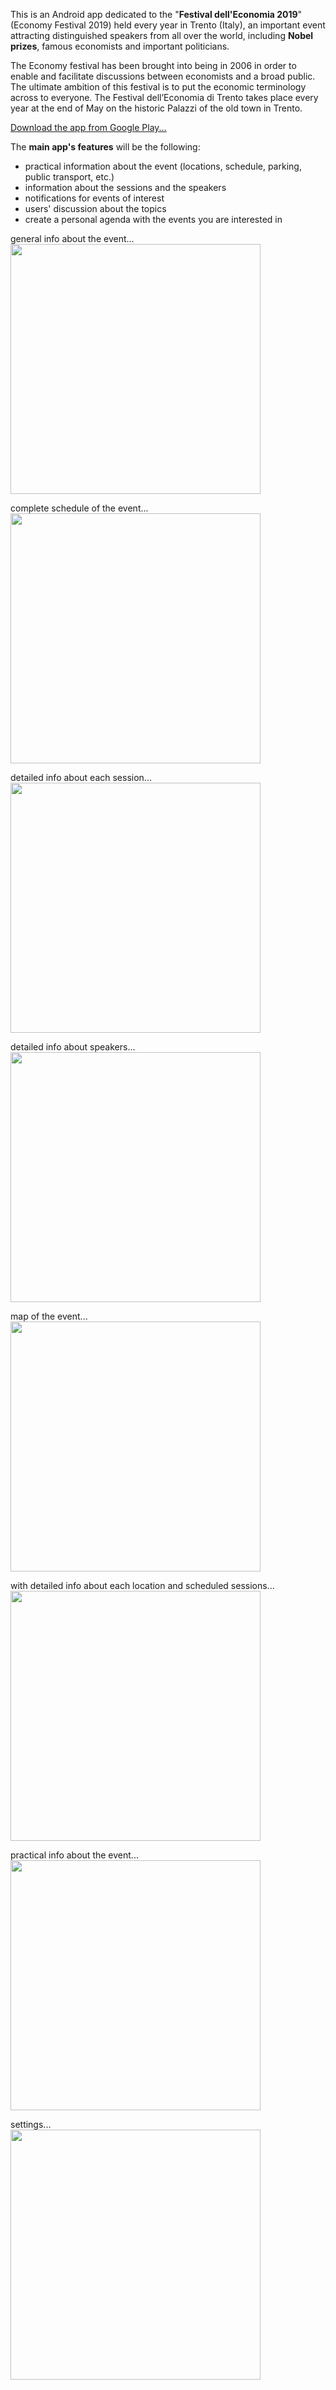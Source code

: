 This is an Android app dedicated to the "**Festival dell'Economia 2019**" (Economy Festival 2019) held every year in Trento (Italy), an important event attracting distinguished speakers from all over the world, including **Nobel prizes**, famous economists and important politicians.

The Economy festival has been brought into being in 2006 in order to enable and facilitate discussions between economists and a broad public. The ultimate ambition of this festival is to put the economic terminology across to everyone. The Festival dell’Economia di Trento takes place every year at the end of May on the historic Palazzi of the old town in Trento.

[Download the app from Google Play...](https://play.google.com/store/apps/details?id=iclaude.festivaleconomia2019&hl=it)


The **main app's features** will be the following:
* practical information about the event (locations, schedule, parking, public transport, etc.)
* information about the sessions and the speakers
* notifications for events of interest
* users' discussion about the topics
* create a personal agenda with the events you are interested in

general info about the event...<br>
<img src="https://user-images.githubusercontent.com/8618582/58439619-3e1d2e80-80d5-11e9-9162-ad832fc1d48a.png" width="400">

complete schedule of the event...<br>
<img src="https://user-images.githubusercontent.com/8618582/58439613-3bbad480-80d5-11e9-9458-2ece52da012c.png" width="400">

detailed info about each session...<br>
<img src="https://user-images.githubusercontent.com/8618582/58439611-3b223e00-80d5-11e9-807b-ec5938e4d256.png" width="400">

detailed info about speakers...<br>
<img src="https://user-images.githubusercontent.com/8618582/58439612-3bbad480-80d5-11e9-8c1b-c17b8034913d.png" width="400">

map of the event...<br>
<img src="https://user-images.githubusercontent.com/8618582/58439614-3bbad480-80d5-11e9-8dce-728ebf93a6a3.png" width="400">

with detailed info about each location and scheduled sessions...<br>
<img src="https://user-images.githubusercontent.com/8618582/58439616-3c536b00-80d5-11e9-81e3-13fb757d4aa0.png" width="400">

practical info about the event...<br>
<img src="https://user-images.githubusercontent.com/8618582/58439617-3cec0180-80d5-11e9-9478-24b76244deee.png" width="400">

settings...<br>
<img src="https://user-images.githubusercontent.com/8618582/58439618-3d849800-80d5-11e9-8c31-07cd9324d67a.png" width="400">

